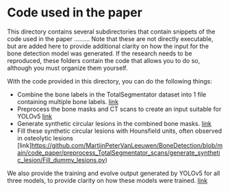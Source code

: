 # Code used in the paper

This directory contains several subdirectories that contain snippets of the code used in the paper ......... Note that these are not directly executable, but are added here to provide additional clarity on how the input for the bone detection model was generated. If the research needs to be reproduced, these folders contain the code that allows you to do so, although you must organize them yourself. 

With the code provided in this directory, you can do the following things:
- Combine the bone labels in the TotalSegmentator dataset into 1 file containing multiple bone labels.  [link](https://github.com/ultralytics/yolov5)
- Preprocess the bone masks and CT scans to create an input suitable for YOLOv5 [link](https://github.com/MartijnPeterVanLeeuwen/BoneDetection/blob/main/code_paper/preprocessing_yolo_input/Main_preprocessing_file.py)
- Generate synthetic circular lesions in the combined bone masks. [link](https://github.com/MartijnPeterVanLeeuwen/BoneDetection/blob/main/code_paper/preprocess_TotalSegmentator_scans/generate_synthetic_lesion/CreateDummyLesions.py)
- Fill these synthetic circular lesions with Hounsfield units, often observed in osteolytic lesions [link]https://github.com/MartijnPeterVanLeeuwen/BoneDetection/blob/main/code_paper/preprocess_TotalSegmentator_scans/generate_synthetic_lesion/Fill_dummy_lesions.py)

We also provide the training and evolve output generated by YOLOv5 for all three models, to provide clarity on how these models were trained. [link](https://github.com/MartijnPeterVanLeeuwen/BoneDetection/tree/main/code_paper/training_yolo/training_details)

